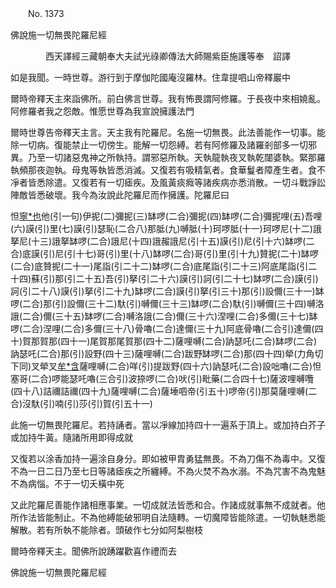 ﻿　　No. 1373

佛說施一切無畏陀羅尼經

　　　　西天譯經三藏朝奉大夫試光祿卿傳法大師賜紫臣施護等奉　詔譯


如是我聞。一時世尊。游行到于摩伽陀國庵沒羅林。住韋提呬山帝釋巖中

爾時帝釋天主來詣佛所。前白佛言世尊。我有怖畏謂阿修羅。于長夜中來相嬈亂。阿修羅者我之怨敵。惟愿世尊為我宣說擁護法門

爾時世尊告帝釋天主言。天主我有陀羅尼。名施一切無畏。此法善能作一切事。能除一切病。復能禁止一切傍生。能解一切怨縛。若有阿修羅及諸羅剎部多一切邪異。乃至一切諸惡鬼神之所執持。謂邪惡所執。天執龍執夜叉執乾闥婆執。緊那羅執頻那夜迦執。母鬼等執皆悉消滅。又復若有吸精氣者。食華鬘者障產生者。食不凈者皆悉除遣。又復若有一切瘧疾。及風黃痰癊等諸疾病亦悉消散。一切斗戰諍訟陣敵皆悉破壞。我今為汝說此陀羅尼而作擁護。陀羅尼曰

怛[寧*也](切身下同)他(引一句)伊抳(二)彌抳(三)缽啰(二合)彌抳(四)缽啰(二合)彌抳哩(五)吾哩(六)謨(引)里(七)謨(引)瑟恥(二合八)那胝(九)嚩胝(十)珂啰胝(十一)珂啰尼(十二)誐拏尼(十三)誐拏缽啰(二合)誐尼(十四)誐赧誐尼(引十五)謨(引)尼(引十六)缽啰(二合)底謨(引)尼(引十七)哥(引)里(十八)缽啰(二合)哥(引)里(引十九)贊抳(二十)缽啰(二合)底贊抳(二十一)尾詣(引二十二)缽啰(二合)底尾詣(引二十三)阿底尾詣(引二十四)蘇(引)那(引二十五)吾(引)拏(引二十六)謨(引)訶(引二十七)缽啰(二合)謨(引)訶(引二十八)謨(引)拏(引二十九)缽啰(二合)謨(引)拏(引三十)那(引)設儞(三十一)缽啰(二合)那(引)設儞(三十二)馱(引)嚩儞(三十三)缽啰(二合)馱(引)嚩儞(三十四)嚩洛誐(二合)儞(三十五)缽啰(二合)嚩洛誐(二合)儞(三十六)涅哩(二合)多儞(三十七)缽啰(二合)涅哩(二合)多儞(三十八)骨嚕(二合)達儞(三十九)阿底骨嚕(二合引)達儞(四十)賀那賀那(四十一)尾賀那尾賀那(四十二)薩哩嚩(二合)訥瑟吒(二合)缽啰(二合)訥瑟吒(二合)那(引)設野(四十三)薩哩嚩(二合)跋野缽啰(二合)那(四十四)犖(力角切下同)叉犖叉[牟*含](引四十五)薩哩嚩(二合)咩(引)提跋野(四十六)訥瑟吒(二合)設咄嚕(二合)怛塞哥(二合)啰能瑟吒嚕(三合引)波捺啰(二合)吠(引)毗藥(二合四十七)薩波哩嚩囕(四十八)詰禰詰禰(四十九)薩哩嚩(二合)薩埵呬帝(引五十)啰帝(引)那莫薩哩嚩(二合)沒馱(引)喃(引)莎(引)賀(引五十一)

此施一切無畏陀羅尼。若持誦者。當以凈線加持四十一遍系于頂上。或加持白芥子或加持牛黃。隨諸所用即得成就

又復若以涂香加持一遍涂自身分。即如被甲胄勇猛無畏。不為刀傷不為毒中。又復不為一日二日乃至七日等諸瘧疾之所纏縛。不為火焚不為水溺。不為咒害不為鬼魅不為病惱。不于一切夭橫中死

又此陀羅尼善能作諸相應事業。一切成就法皆悉和合。作諸成就事無不成就者。他所作法皆能制止。不為他縛能破邪明自法隨轉。一切魔障皆能除遣。一切執魅悉能解散。若有所執不能除者。頭破作七分如阿梨樹枝

爾時帝釋天主。聞佛所說踴躍歡喜作禮而去

佛說施一切無畏陀羅尼經
